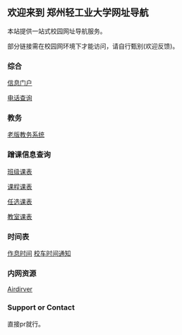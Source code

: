 ## 欢迎来到 郑州轻工业大学网址导航

本站提供一站式校园网址导航服务。

部分链接需在校园网环境下才能访问，请自行甄别(欢迎反馈)。

### 综合

[信息门户](http://campus.zzuli.edu.cn)

[电话查询](http://info.zzuli.edu.cn/2614/list.htm)

### 教务

[老版教务系统](http://jwcs.zzuli.edu.cn/jwweb/)

### 蹭课信息查询

[班级课表](http://jwcs.zzuli.edu.cn/jwweb/ZNPK/KBFB_ClassSel.aspx)

[课程课表](http://jwcs.zzuli.edu.cn/jwweb/ZNPK/KBFB_LessonSel.aspx)

[任选课表](http://jwcs.zzuli.edu.cn/jwweb/ZNPK/KBFB_RXKBSel.aspx)

[教室课表](http://jwcs.zzuli.edu.cn/jwweb/ZNPK/KBFB_RoomSel.aspx)

### 时间表

[作息时间](http://jwcs.zzuli.edu.cn/jwweb/_data/index_ZXSJ.aspx)
[校车时间通知](http://info.zzuli.edu.cn/2619/list.htm?tdsourcetag=s_pctim_aiomsg)

### 内网资源

[Airdirver](http://172.20.152.44:23333/)

### Support or Contact

直接pr就行。
